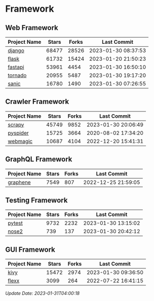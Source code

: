# Framework

## Web Framework
| Project Name | Stars | Forks | Last Commit |
| ------------ | ----- | ----- | ----------- |
| [django](https://github.com/django/django) | 68477 | 28526 | 2023-01-30 08:37:53 |
| [flask](https://github.com/pallets/flask) | 61732 | 15424 | 2023-01-20 21:50:23 |
| [fastapi](https://github.com/tiangolo/fastapi) | 53961 | 4454 | 2023-01-30 16:50:10 |
| [tornado](https://github.com/tornadoweb/tornado) | 20955 | 5487 | 2023-01-30 19:17:20 |
| [sanic](https://github.com/sanic-org/sanic) | 16780 | 1490 | 2023-01-30 07:26:55 |

## Crawler Framework
| Project Name | Stars | Forks | Last Commit |
| ------------ | ----- | ----- | ----------- |
| [scrapy](https://github.com/scrapy/scrapy) | 45749 | 9852 | 2023-01-30 20:06:49 |
| [pyspider](https://github.com/binux/pyspider) | 15725 | 3664 | 2020-08-02 17:34:20 |
| [webmagic](https://github.com/code4craft/webmagic) | 10687 | 4104 | 2022-12-20 15:41:31 |

## GraphQL Framework
| Project Name | Stars | Forks | Last Commit |
| ------------ | ----- | ----- | ----------- |
| [graphene](https://github.com/graphql-python/graphene) | 7549 | 807 | 2022-12-25 21:59:05 |

## Testing Framework
| Project Name | Stars | Forks | Last Commit |
| ------------ | ----- | ----- | ----------- |
| [pytest](https://github.com/pytest-dev/pytest) | 9732 | 2232 | 2023-01-30 13:15:02 |
| [nose2](https://github.com/nose-devs/nose2) | 739 | 137 | 2023-01-30 20:42:12 |

## GUI Framework
| Project Name | Stars | Forks | Last Commit |
| ------------ | ----- | ----- | ----------- |
| [kivy](https://github.com/kivy/kivy) | 15472 | 2974 | 2023-01-30 09:36:50 |
| [flexx](https://github.com/flexxui/flexx) | 3099 | 264 | 2022-07-22 16:41:15 |

*Update Date: 2023-01-31T04:00:18*